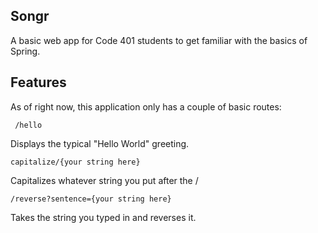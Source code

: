 ## Songr

A basic web app for Code 401 students to get familiar with the basics of Spring. 

## Features

As of right now, this application only has a couple of basic routes:

     /hello

Displays the typical "Hello World" greeting. 

    capitalize/{your string here}
    
Capitalizes whatever string you put after the /

    /reverse?sentence={your string here}
    
Takes the string you typed in and reverses it.  